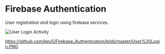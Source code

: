 # Firebase Authentication
User registration and login using firebase services.

![User Login Activity](https://raw.github.com/{kev5}/{Firebase_Authentication}/{master}/{User%20Login.PNG})

https://github.com/kev5/Firebase_Authentication/blob/master/User%20Login.PNG
